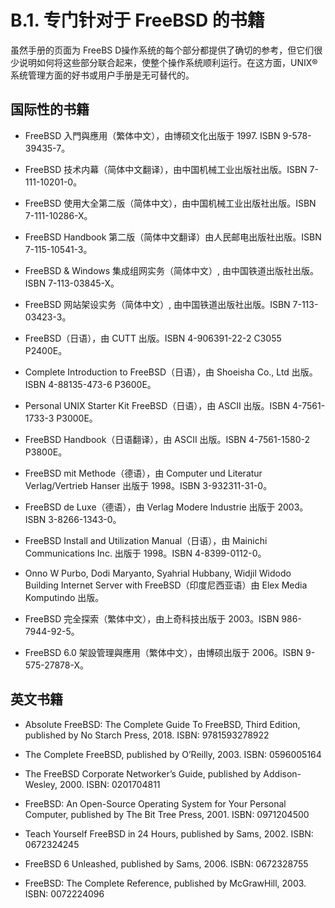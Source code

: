 # B.1. 专门针对于 FreeBSD 的书籍

虽然手册的页面为 FreeBS D操作系统的每个部分都提供了确切的参考，但它们很少说明如何将这些部分联合起来，使整个操作系统顺利运行。在这方面，UNIX® 系统管理方面的好书或用户手册是无可替代的。

## 国际性的书籍

- FreeBSD 入門與應用（繁体中文），由博硕文化出版于 1997. ISBN 9-578-39435-7。

- FreeBSD 技术内幕（简体中文翻译），由中国机械工业出版社出版。ISBN 7-111-10201-0。

- FreeBSD 使用大全第二版（简体中文），由中国机械工业出版社出版。ISBN 7-111-10286-X。

- FreeBSD Handbook 第二版（简体中文翻译）由人民邮电出版社出版。ISBN 7-115-10541-3。

- FreeBSD & Windows 集成组网实务（简体中文）, 由中国铁道出版社出版。ISBN 7-113-03845-X。

- FreeBSD 网站架设实务（简体中文）, 由中国铁道出版社出版。ISBN 7-113-03423-3。

- FreeBSD（日语），由 CUTT 出版。ISBN 4-906391-22-2 C3055 P2400E。

- Complete Introduction to FreeBSD（日语），由 Shoeisha Co., Ltd 出版。ISBN 4-88135-473-6 P3600E。

- Personal UNIX Starter Kit FreeBSD（日语），由 ASCII 出版。ISBN 4-7561-1733-3 P3000E。

- FreeBSD Handbook（日语翻译），由 ASCII 出版。ISBN 4-7561-1580-2 P3800E。

- FreeBSD mit Methode（德语），由 Computer und Literatur Verlag/Vertrieb Hanser 出版于 1998。ISBN 3-932311-31-0。

- FreeBSD de Luxe（德语），由 Verlag Modere Industrie 出版于 2003。ISBN 3-8266-1343-0。

- FreeBSD Install and Utilization Manual（日语），由 Mainichi Communications Inc. 出版于 1998。ISBN 4-8399-0112-0。

- Onno W Purbo, Dodi Maryanto, Syahrial Hubbany, Widjil Widodo Building Internet Server with FreeBSD（印度尼西亚语）由 Elex Media Komputindo 出版。

- FreeBSD 完全探索（繁体中文），由上奇科技出版于 2003。ISBN 986-7944-92-5。

- FreeBSD 6.0 架設管理與應用（繁体中文），由博硕出版于 2006。ISBN 9-575-27878-X。

## 英文书籍

- Absolute FreeBSD: The Complete Guide To FreeBSD, Third Edition, published by No Starch Press, 2018. ISBN: 9781593278922

- The Complete FreeBSD, published by O’Reilly, 2003. ISBN: 0596005164

- The FreeBSD Corporate Networker’s Guide, published by Addison-Wesley, 2000. ISBN: 0201704811

- FreeBSD: An Open-Source Operating System for Your Personal Computer, published by The Bit Tree Press, 2001. ISBN: 0971204500

- Teach Yourself FreeBSD in 24 Hours, published by Sams, 2002. ISBN: 0672324245

- FreeBSD 6 Unleashed, published by Sams, 2006. ISBN: 0672328755

- FreeBSD: The Complete Reference, published by McGrawHill, 2003. ISBN: 0072224096
